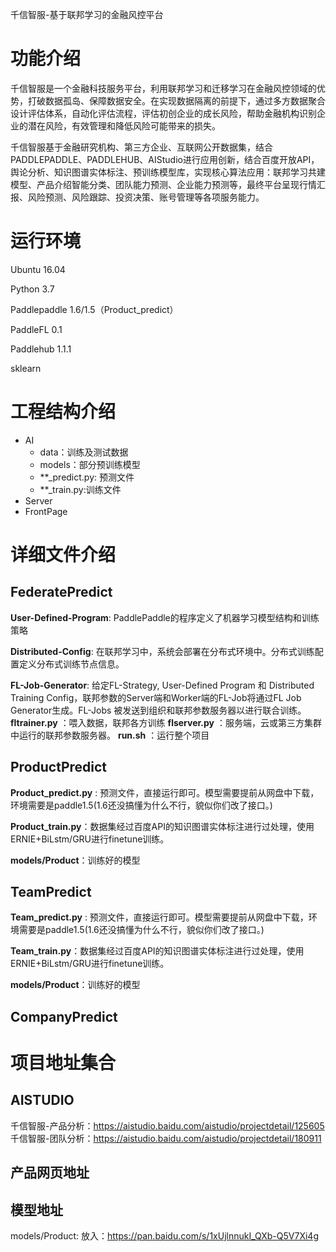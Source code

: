 千信智服-基于联邦学习的金融风控平台

# 功能介绍

​		千信智服是一个金融科技服务平台，利用联邦学习和迁移学习在金融风控领域的优势，打破数据孤岛、保障数据安全。在实现数据隔离的前提下，通过多方数据聚合设计评估体系，自动化评估流程，评估初创企业的成长风险，帮助金融机构识别企业的潜在风险，有效管理和降低风险可能带来的损失。

​        千信智服基于金融研究机构、第三方企业、互联网公开数据集，结合PADDLEPADDLE、PADDLEHUB、AIStudio进行应用创新，结合百度开放API，舆论分析、知识图谱实体标注、预训练模型库，实现核心算法应用：联邦学习共建模型、产品介绍智能分类、团队能力预测、企业能力预测等，最终平台呈现行情汇报、风险预测、风险跟踪、投资决策、账号管理等各项服务能力。

# 运行环境

Ubuntu 16.04

Python 3.7

Paddlepaddle 1.6/1.5（Product_predict）

PaddleFL 0.1

Paddlehub 1.1.1

sklearn 

# 工程结构介绍

- AI
  - data：训练及测试数据
  - models：部分预训练模型
  - **_predict.py: 预测文件
  - **_train.py:训练文件
- Server
- FrontPage

# 详细文件介绍

## **FederatePredict**

**User-Defined-Program**: PaddlePaddle的程序定义了机器学习模型结构和训练策略

**Distributed-Config**: 在联邦学习中，系统会部署在分布式环境中。分布式训练配置定义分布式训练节点信息。

**FL-Job-Generator**: 给定FL-Strategy, User-Defined Program 和 Distributed Training Config，联邦参数的Server端和Worker端的FL-Job将通过FL Job Generator生成。FL-Jobs 被发送到组织和联邦参数服务器以进行联合训练。
**fltrainer.py** ：喂入数据，联邦各方训练
**flserver.py**  ：服务端，云或第三方集群中运行的联邦参数服务器。
**run.sh** ：运行整个项目

## ProductPredict

**Product_predict.py** : 预测文件，直接运行即可。模型需要提前从网盘中下载，环境需要是paddle1.5(1.6还没搞懂为什么不行，貌似你们改了接口。)

**Product_train.py**：数据集经过百度API的知识图谱实体标注进行过处理，使用ERNIE+BiLstm/GRU进行finetune训练。

**models/Product**：训练好的模型

## TeamPredict

**Team_predict.py** : 预测文件，直接运行即可。模型需要提前从网盘中下载，环境需要是paddle1.5(1.6还没搞懂为什么不行，貌似你们改了接口。)

**Team_train.py**：数据集经过百度API的知识图谱实体标注进行过处理，使用ERNIE+BiLstm/GRU进行finetune训练。

**models/Product**：训练好的模型

## CompanyPredict

# 项目地址集合

## AISTUDIO

千信智服-产品分析：<https://aistudio.baidu.com/aistudio/projectdetail/125605>
千信智服-团队分析：<https://aistudio.baidu.com/aistudio/projectdetail/180911>

## 产品网页地址

## 模型地址

models/Product: 放入：https://pan.baidu.com/s/1xUjlnnukI_QXb-Q5V7Xi4g
